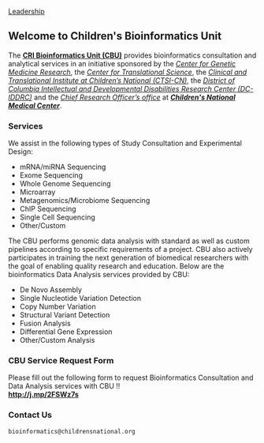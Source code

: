 [Leadership](leadership.md)
## Welcome to Children's Bioinformatics Unit

The **[CRI Bioinformatics Unit (CBU)](https://bi-ctsicn.github.io/CBU/)** provides bioinformatics consultation and analytical services in an initiative sponsored by the _[Center for Genetic Medicine Research](https://childrensnational.org/research-and-education/center-for-genetic-medicine-research)_, the _[Center for Translational Science](https://childrensnational.org/research-and-education/center-for-translational-science)_, the _[Clinical and Translational Institute at Children’s National (CTSI-CN)](https://www.ctsicn.org/)_, the _[District of Columbia Intellectual and Developmental Disabilities Research Center (DC-IDDRC)](http://www.dciddrc.org/)_ and the _[Chief Research Officer’s office](https://childrensnational.org/research-and-education/about-cri/faculty-and-leadership-directory/vittorio-gallo)_ at _**[Children's National Medical Center](https://childrensnational.org/)**_.

### Services
We assist in the following types of Study Consultation and Experimental Design:

* mRNA/miRNA Sequencing
* Exome Sequencing
* Whole Genome Sequencing
* Microarray
* Metagenomics/Microbiome Sequencing
* ChIP Sequencing
* Single Cell Sequencing
* Other/Custom

The CBU performs genomic data analysis with standard as well as custom pipelines according to specific requirements of a project. CBU also actively participates in training the next generation of biomedical researchers with the goal of enabling quality research and education. Below are the bioinformatics Data Analysis services provided by CBU:

* De Novo Assembly
* Single Nucleotide Variation Detection
* Copy Number Variation
* Structural Variant Detection
* Fusion Analysis
* Differential Gene Expression
* Other/Custom Analysis

### CBU Service Request Form
Please fill out the following form to request Bioinformatics Consultation and Data Analysis services with CBU !!        
**<http://j.mp/2FSWz7s>**

### Contact Us
`bioinformatics@childrensnational.org`

